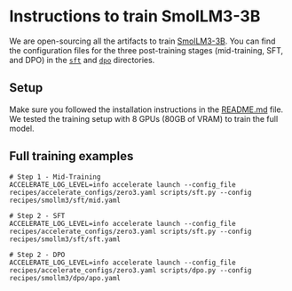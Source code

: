 # Instructions to train SmolLM3-3B

We are open-sourcing all the artifacts to train [SmolLM3-3B](https://huggingface.co/HuggingFaceTB/SmolLM3-3B). You can find the configuration files for the three post-training stages (mid-training, SFT, and DPO) in the [`sft`](https://github.com/huggingface/alignment-handbook/tree/main/recipes/smollm3/sft) and [`dpo`](https://github.com/huggingface/alignment-handbook/tree/main/recipes/smollm3/dpo) directories.

## Setup

Make sure you followed the installation instructions in the [README.md](README.md) file. We tested the training setup with 8 GPUs (80GB of VRAM) to train the full model.

## Full training examples

```shell
# Step 1 - Mid-Training
ACCELERATE_LOG_LEVEL=info accelerate launch --config_file recipes/accelerate_configs/zero3.yaml scripts/sft.py --config recipes/smollm3/sft/mid.yaml

# Step 2 - SFT
ACCELERATE_LOG_LEVEL=info accelerate launch --config_file recipes/accelerate_configs/zero3.yaml scripts/sft.py --config recipes/smollm3/sft/sft.yaml

# Step 2 - DPO
ACCELERATE_LOG_LEVEL=info accelerate launch --config_file recipes/accelerate_configs/zero3.yaml scripts/dpo.py --config recipes/smollm3/dpo/apo.yaml
```